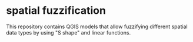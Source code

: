 # spatial fuzzification
This repository contains QGIS models that allow fuzzifying different spatial data types by using "S shape" and linear functions.
